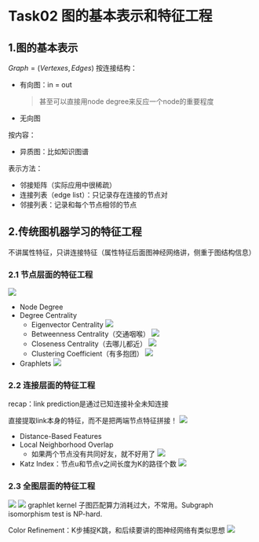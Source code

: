 # Task02 图的基本表示和特征工程

## 1.图的基本表示
$Graph=(Vertexes, Edges)$
按连接结构：
- 有向图：in = out
  >甚至可以直接用node degree来反应一个node的重要程度
- 无向图

按内容：
- 异质图：比如知识图谱

表示方法：
- 邻接矩阵（实际应用中很稀疏）
- 连接列表（edge list）：只记录存在连接的节点对
- 邻接列表：记录和每个节点相邻的节点

## 2.传统图机器学习的特征工程
不讲属性特征，只讲连接特征（属性特征后面图神经网络讲，侧重于图结构信息）

### 2.1 节点层面的特征工程
![](images/节点特征.png)
- Node Degree
- Degree Centrality
  - Eigenvector Centrality
  ![](images/eigenvector%20centrality.png)
  - Betweenness Centrality（交通咽喉）
  ![](images/betweenness%20centrality.png)
  - Closeness Centrality（去哪儿都近）
  ![](images/closeness%20centrality.png)
  - Clustering Coefficient（有多抱团）
  ![](images/clustering%20coefficient.png)
- Graphlets
![](images/graphlets.png)

### 2.2 连接层面的特征工程
recap：link prediction是通过已知连接补全未知连接

直接提取link本身的特征，而不是把两端节点特征拼接！
![](images/link-level%20features%20overview.png)

- Distance-Based Features
- Local Neighborhood Overlap
  - 如果两个节点没有共同好友，就不好用了
  ![](images/local%20neighborhood%20overlap.png)
- Katz Index：节点u和节点v之间长度为K的路径个数
  ![](images/katz%20index.png)

### 2.3 全图层面的特征工程
![](images/bag-of-nodes.png)
![](images/bag-of-node-degrees.png)
graphlet kernel 子图匹配算力消耗过大，不常用。Subgraph isomorphism test is NP-hard.

Color Refinement：K步捕捉K跳，和后续要讲的图神经网络有类似思想
![](images/color-refinement.png)

